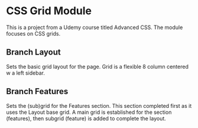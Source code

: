 # CSS Grid Module
This is a project from a Udemy course titled Advanced CSS. The module focuses on CSS grids.

## Branch Layout
Sets the basic grid layout for the page. Grid is a flexible 8 column centered w a left sidebar.

## Branch Features
Sets the (sub)grid for the Features section. This section completed first as it uses the Layout base grid. A main grid is established for the section (features), then subgrid (feature) is added to complete the layout.